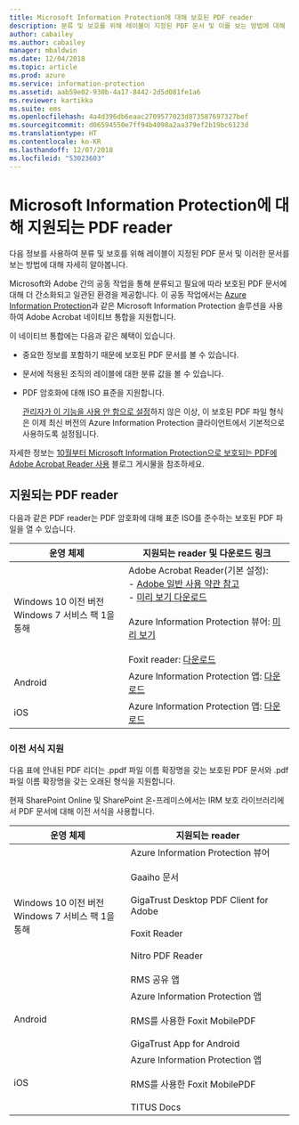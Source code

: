 ```yaml
---
title: Microsoft Information Protection에 대해 보호된 PDF reader
description: 분류 및 보호를 위해 레이블이 지정된 PDF 문서 및 이를 보는 방법에 대해 알아봅니다.
author: cabailey
ms.author: cabailey
manager: mbaldwin
ms.date: 12/04/2018
ms.topic: article
ms.prod: azure
ms.service: information-protection
ms.assetid: aab59e02-930b-4a17-8442-2d5d081fe1a6
ms.reviewer: kartikka
ms.suite: ems
ms.openlocfilehash: 4a4d396db6eaac2709577023d873587697327bef
ms.sourcegitcommit: d06594550e7ff94b4098a2aa379ef2b19bc6123d
ms.translationtype: HT
ms.contentlocale: ko-KR
ms.lasthandoff: 12/07/2018
ms.locfileid: "53023603"
---
```

# <a name="supported-pdf-readers-for-microsoft-information-protection"></a>Microsoft Information Protection에 대해 지원되는 PDF reader

다음 정보를 사용하여 분류 및 보호를 위해 레이블이 지정된 PDF 문서 및 이러한 문서를 보는 방법에 대해 자세히 알아봅니다.

Microsoft와 Adobe 간의 공동 작업을 통해 분류되고 필요에 따라 보호된 PDF 문서에 대해 더 간소화되고 일관된 환경을 제공합니다. 이 공동 작업에서는 [Azure Information Protection](../what-is-information-protection.md)과 같은 Microsoft Information Protection 솔루션을 사용하여 Adobe Acrobat 네이티브 통합을 지원합니다. 

이 네이티브 통합에는 다음과 같은 혜택이 있습니다.

- 중요한 정보를 포함하기 때문에 보호된 PDF 문서를 볼 수 있습니다.

- 문서에 적용된 조직의 레이블에 대한 분류 값을 볼 수 있습니다.

- PDF 암호화에 대해 ISO 표준을 지원합니다.
    
    [관리자가 이 기능을 사용 안 함으로 설정](client-admin-guide-customizations.md#dont-protect-pdf-files-by-using-the-iso-standard-for-pdf-encryption)하지 않은 이상, 이 보호된 PDF 파일 형식은 이제 최신 버전의 Azure Information Protection 클라이언트에서 기본적으로 사용하도록 설정됩니다.

자세한 정보는 [10월부터 Microsoft Information Protection으로 보호되는 PDF에 Adobe Acrobat Reader 사용](https://techcommunity.microsoft.com/t5/Azure-Information-Protection/Starting-October-use-Adobe-Acrobat-Reader-for-PDFs-protected-by/ba-p/262738) 블로그 게시물을 참조하세요.

## <a name="supported-pdf-readers"></a>지원되는 PDF reader

다음과 같은 PDF reader는 PDF 암호화에 대해 표준 ISO를 준수하는 보호된 PDF 파일을 열 수 있습니다.

|운영 체제|지원되는 reader 및 다운로드 링크|
|----------------|-----------------------------------|
|Windows 10 이전 버전<br />Windows 7 서비스 팩 1을 통해|Adobe Acrobat Reader(기본 설정):<br />-  [Adobe 일반 사용 약관 참고](https://www.adobe.com/legal/terms.html) <br />- [미리 보기 다운로드](https://ardownload2.adobe.com/pub/adobe/reader/win/AcrobatDC/misc/MIP_Preview/1900820120/Adobe_MIP_Preview_1900820120.zip) <br /><br /> Azure Information Protection 뷰어: [미리 보기](https://go.microsoft.com/fwlink/?linkid=838993)<br /><br />Foxit reader: [다운로드](https://www.foxitsoftware.com/pdf-reader/)|
|Android|Azure Information Protection 앱: [다운로드](https://go.microsoft.com/fwlink/?LinkId=325340)|
|iOS|Azure Information Protection 앱: [다운로드](https://go.microsoft.com/fwlink/?LinkId=325338)|

### <a name="support-for-previous-formats"></a>이전 서식 지원

다음 표에 안내된 PDF 리더는 .ppdf 파일 이름 확장명을 갖는 보호된 PDF 문서와 .pdf 파일 이름 확장명을 갖는 오래된 형식을 지원합니다.

현재 SharePoint Online 및 SharePoint 온-프레미스에서는 IRM 보호 라이브러리에서 PDF 문서에 대해 이전 서식을 사용합니다.


|운영 체제|지원되는 reader|
|----------------|-----------------------------------|
|Windows 10 이전 버전<br />Windows 7 서비스 팩 1을 통해|Azure Information Protection 뷰어<br /><br />Gaaiho 문서<br /><br />GigaTrust Desktop PDF Client for Adobe<br /><br />Foxit Reader<br /><br />Nitro PDF Reader<br /><br />RMS 공유 앱|
|Android|Azure Information Protection 앱<br /><br />RMS를 사용한 Foxit MobilePDF<br /><br />GigaTrust App for Android|
|iOS|Azure Information Protection 앱<br /><br />RMS를 사용한 Foxit MobilePDF<br /><br />TITUS Docs|
